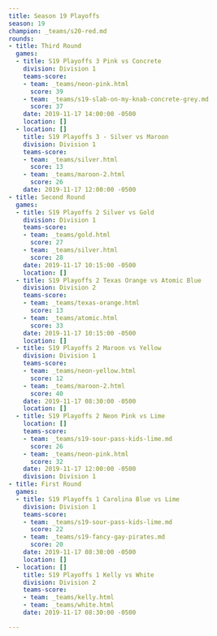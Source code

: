 ```yaml
---
title: Season 19 Playoffs
season: 19
champion: _teams/s20-red.md
rounds:
- title: Third Round
  games:
  - title: S19 Playoffs 3 Pink vs Concrete
    division: Division 1
    teams-score:
    - team: _teams/neon-pink.html
      score: 39
    - team: _teams/s19-slab-on-my-knab-concrete-grey.md
      score: 37
    date: 2019-11-17 14:00:00 -0500
    location: []
  - location: []
    title: S19 Playoffs 3 - Silver vs Maroon
    division: Division 1
    teams-score:
    - team: _teams/silver.html
      score: 13
    - team: _teams/maroon-2.html
      score: 26
    date: 2019-11-17 12:00:00 -0500
- title: Second Round
  games:
  - title: S19 Playoffs 2 Silver vs Gold
    division: Division 1
    teams-score:
    - team: _teams/gold.html
      score: 27
    - team: _teams/silver.html
      score: 28
    date: 2019-11-17 10:15:00 -0500
    location: []
  - title: S19 Playoffs 2 Texas Orange vs Atomic Blue
    division: Division 2
    teams-score:
    - team: _teams/texas-orange.html
      score: 13
    - team: _teams/atomic.html
      score: 33
    date: 2019-11-17 10:15:00 -0500
    location: []
  - title: S19 Playoffs 2 Maroon vs Yellow
    division: Division 1
    teams-score:
    - team: _teams/neon-yellow.html
      score: 12
    - team: _teams/maroon-2.html
      score: 40
    date: 2019-11-17 08:30:00 -0500
    location: []
  - title: S19 Playoffs 2 Neon Pink vs Lime
    location: []
    teams-score:
    - team: _teams/s19-sour-pass-kids-lime.md
      score: 26
    - team: _teams/neon-pink.html
      score: 32
    date: 2019-11-17 12:00:00 -0500
    division: Division 1
- title: First Round
  games:
  - title: S19 Playoffs 1 Carolina Blue vs Lime
    division: Division 1
    teams-score:
    - team: _teams/s19-sour-pass-kids-lime.md
      score: 22
    - team: _teams/s19-fancy-gay-pirates.md
      score: 20
    date: 2019-11-17 08:30:00 -0500
    location: []
  - location: []
    title: S19 Playoffs 1 Kelly vs White
    division: Division 2
    teams-score:
    - team: _teams/kelly.html
    - team: _teams/white.html
    date: 2019-11-17 08:30:00 -0500

---
```

